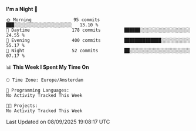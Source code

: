 <!--START_SECTION:waka-->
**I'm a Night 🦉** 

```text
🌞 Morning                95 commits          ███░░░░░░░░░░░░░░░░░░░░░░   13.10 % 
🌆 Daytime                178 commits         ██████░░░░░░░░░░░░░░░░░░░   24.55 % 
🌃 Evening                400 commits         ██████████████░░░░░░░░░░░   55.17 % 
🌙 Night                  52 commits          ██░░░░░░░░░░░░░░░░░░░░░░░   07.17 % 
```


📊 **This Week I Spent My Time On** 

```text
🕑︎ Time Zone: Europe/Amsterdam

💬 Programming Languages: 
No Activity Tracked This Week

🐱‍💻 Projects: 
No Activity Tracked This Week
```


 Last Updated on 08/09/2025 19:08:17 UTC
<!--END_SECTION:waka-->
